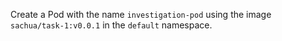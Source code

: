 Create a Pod with the name `investigation-pod` using the image  
`sachua/task-1:v0.0.1` in the `default` namespace.
